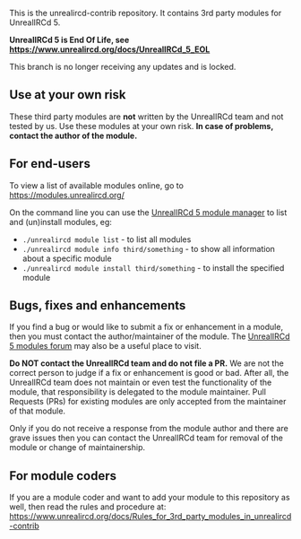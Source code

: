 This is the unrealircd-contrib repository. It contains 3rd party modules for UnrealIRCd 5.

**UnrealIRCd 5 is End Of Life, see https://www.unrealircd.org/docs/UnrealIRCd_5_EOL**

This branch is no longer receiving any updates and is locked.

## Use at your own risk

These third party modules are **not** written by the UnrealIRCd team and not tested by us.
Use these modules at your own risk. **In case of problems, contact
the author of the module.**

## For end-users
To view a list of available modules online, go to https://modules.unrealircd.org/

On the command line you can use the [UnrealIRCd 5 module manager](https://www.unrealircd.org/docs/Module_manager)
to list and (un)install modules, eg:
* ```./unrealircd module list``` - to list all modules
* ```./unrealircd module info third/something``` - to show all information about a specific module
* ```./unrealircd module install third/something``` - to install the specified module

## Bugs, fixes and enhancements
If you find a bug or would like to submit a fix or enhancement in a module, then
you must contact the author/maintainer of the module.
The [UnrealIRCd 5 modules forum](https://forums.unrealircd.org/viewforum.php?f=54)
may also be a useful place to visit.

**Do NOT contact the UnrealIRCd team and do not file a PR.**
We are not the correct person to judge if a fix or enhancement is good or bad.
After all, the UnrealIRCd team does not maintain or even test the functionality of the module,
that responsibility is delegated to the module maintainer.
Pull Requests (PRs) for existing modules are only accepted from the maintainer of that module.

Only if you do not receive a response from the module author and there are grave
issues then you can contact the UnrealIRCd team for removal of the module or
change of maintainership.

## For module coders
If you are a module coder and want to add your module to this repository
as well, then read the rules and procedure at:
https://www.unrealircd.org/docs/Rules_for_3rd_party_modules_in_unrealircd-contrib
